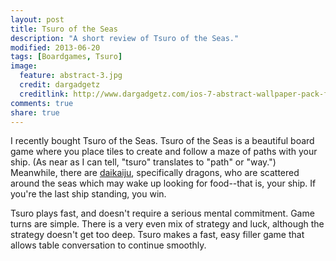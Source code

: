 ```yaml
---
layout: post
title: Tsuro of the Seas
description: "A short review of Tsuro of the Seas."
modified: 2013-06-20
tags: [Boardgames, Tsuro]
image:
  feature: abstract-3.jpg
  credit: dargadgetz
  creditlink: http://www.dargadgetz.com/ios-7-abstract-wallpaper-pack-for-iphone-5-and-ipod-touch-retina/
comments: true
share: true
---
```


I recently bought Tsuro of the Seas. Tsuro of the Seas is a beautiful board game where you place tiles to create and follow a maze of paths with your ship. (As near as I can tell, "tsuro" translates to "path" or "way.") Meanwhile, there are [daikaiju](http://en.wikipedia.org/wiki/Kaiju), specifically dragons, who are scattered around the seas which may wake up looking for food--that is, your ship. If you're the last ship standing, you win.

Tsuro plays fast, and doesn't require a serious mental commitment. Game turns are simple. There is a very even mix of strategy and luck, although the strategy doesn't get too deep. Tsuro makes a fast, easy filler game that allows table conversation to continue smoothly.